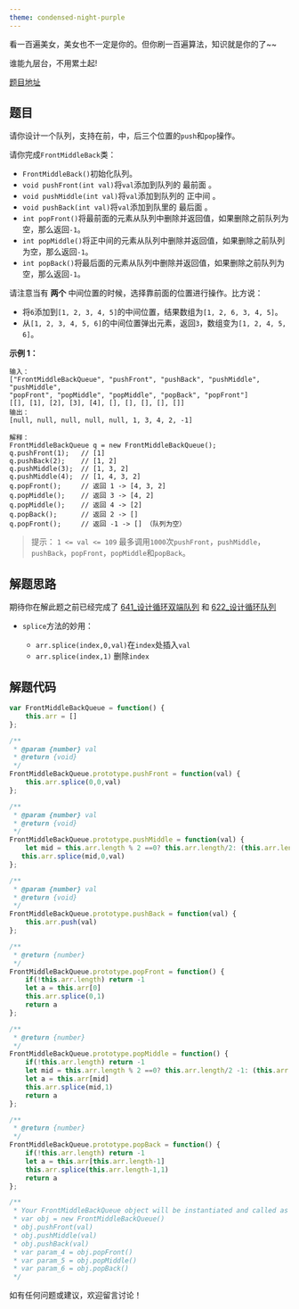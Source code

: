 ```yaml
---
theme: condensed-night-purple
---
```


看一百遍美女，美女也不一定是你的。但你刷一百遍算法，知识就是你的了~~

谁能九层台，不用累土起!

[题目地址](https://leetcode-cn.com/problems/design-front-middle-back-queue/)

<!-- more -->


## 题目

请你设计一个队列，支持在前，中，后三个位置的`push`和`pop`操作。

请你完成`FrontMiddleBack`类：

- `FrontMiddleBack()`初始化队列。
- `void pushFront(int val)`将`val`添加到队列的 最前面 。
- `void pushMiddle(int val)`将`val`添加到队列的 正中间 。
- `void pushBack(int val)`将`val`添加到队里的 最后面 。
- `int popFront()`将最前面的元素从队列中删除并返回值，如果删除之前队列为空，那么返回`-1`。
- `int popMiddle()`将正中间的元素从队列中删除并返回值，如果删除之前队列为空，那么返回`-1`。
- `int popBack()`将最后面的元素从队列中删除并返回值，如果删除之前队列为空，那么返回`-1`。

请注意当有 **两个** 中间位置的时候，选择靠前面的位置进行操作。比方说：

- 将`6`添加到`[1, 2, 3, 4, 5]`的中间位置，结果数组为`[1, 2, 6, 3, 4, 5]`。
- 从`[1, 2, 3, 4, 5, 6]`的中间位置弹出元素，返回`3`，数组变为`[1, 2, 4, 5, 6]`。

**示例 1：**
```
输入：
["FrontMiddleBackQueue", "pushFront", "pushBack", "pushMiddle", "pushMiddle", 
"popFront", "popMiddle", "popMiddle", "popBack", "popFront"]
[[], [1], [2], [3], [4], [], [], [], [], []]
输出：
[null, null, null, null, null, 1, 3, 4, 2, -1]

解释：
FrontMiddleBackQueue q = new FrontMiddleBackQueue();
q.pushFront(1);   // [1]
q.pushBack(2);    // [1, 2]
q.pushMiddle(3);  // [1, 3, 2]
q.pushMiddle(4);  // [1, 4, 3, 2]
q.popFront();     // 返回 1 -> [4, 3, 2]
q.popMiddle();    // 返回 3 -> [4, 2]
q.popMiddle();    // 返回 4 -> [2]
q.popBack();      // 返回 2 -> []
q.popFront();     // 返回 -1 -> [] （队列为空）
```

> 提示：
> `1 <= val <= 109`
> 最多调用`1000`次`pushFront`，`pushMiddle`，`pushBack`，`popFront`，`popMiddle`和`popBack`。


## 解题思路

期待你在解此题之前已经完成了 [641_设计循环双端队列](https://juejin.cn/post/7040841285153849357) 和 [622_设计循环队列](https://juejin.cn/post/7040836577735475213)

- `splice`方法的妙用：

    - `arr.splice(index,0,val)`在`index`处插入`val`
    - `arr.splice(index,1)` 删除`index`


## 解题代码


```js
var FrontMiddleBackQueue = function() {
    this.arr = []
};

/** 
 * @param {number} val
 * @return {void}
 */
FrontMiddleBackQueue.prototype.pushFront = function(val) {
    this.arr.splice(0,0,val)
};

/** 
 * @param {number} val
 * @return {void}
 */
FrontMiddleBackQueue.prototype.pushMiddle = function(val) {
    let mid = this.arr.length % 2 ==0? this.arr.length/2: (this.arr.length-1)/2
   this.arr.splice(mid,0,val)
};

/** 
 * @param {number} val
 * @return {void}
 */
FrontMiddleBackQueue.prototype.pushBack = function(val) {
    this.arr.push(val)
};

/**
 * @return {number}
 */
FrontMiddleBackQueue.prototype.popFront = function() {
    if(!this.arr.length) return -1
    let a = this.arr[0]
    this.arr.splice(0,1)
    return a
};

/**
 * @return {number}
 */
FrontMiddleBackQueue.prototype.popMiddle = function() {
    if(!this.arr.length) return -1
    let mid = this.arr.length % 2 ==0? this.arr.length/2 -1: (this.arr.length-1)/2
    let a = this.arr[mid]
    this.arr.splice(mid,1)
    return a
};

/**
 * @return {number}
 */
FrontMiddleBackQueue.prototype.popBack = function() {
    if(!this.arr.length) return -1
    let a = this.arr[this.arr.length-1]
    this.arr.splice(this.arr.length-1,1)
    return a
};

/**
 * Your FrontMiddleBackQueue object will be instantiated and called as such:
 * var obj = new FrontMiddleBackQueue()
 * obj.pushFront(val)
 * obj.pushMiddle(val)
 * obj.pushBack(val)
 * var param_4 = obj.popFront()
 * var param_5 = obj.popMiddle()
 * var param_6 = obj.popBack()
 */
```

如有任何问题或建议，欢迎留言讨论！
